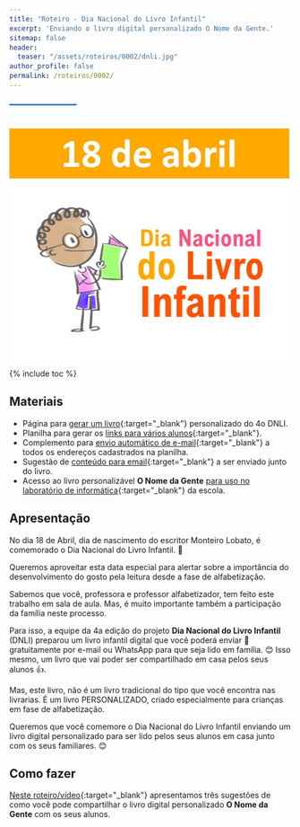 ```yaml
---
title: "Roteiro - Dia Nacional do Livro Infantil"
excerpt: 'Enviando o livro digital personalizado O Nome da Gente.'
sitemap: false
header: 
  teaser: "/assets/roteiros/0002/dnli.jpg" 
author_profile: false
permalink: /roteiros/0002/
---
```

![Linha separadora](/assets/images/line.jpg)

![Dia Nacional do Livro Infantil](/assets/roteiros/0002/dnli.jpg)

{% include toc %}

## Materiais
* Página para [gerar um livro](https://livros.aprender.digital/s/experimente.html){:target="_blank"} personalizado do 4o DNLI.
* Planilha para gerar os [links para vários alunos](https://drive.google.com/open?id=1hPnSv79oE48FNSDH7vb2BczAUWkCcjzc){:target="_blank"}.
* Complemento para [envio automático de e-mail](https://chrome.google.com/webstore/detail/zoho-craft-send-and-track/gcmpegnpnldbkaaijmcibgofgpgidlid){:target="_blank"} a todos os endereços cadastrados na planilha.
* Sugestão de [conteúdo para email](https://drive.google.com/open?id=1ppyKlOGsL8zrITY7PKKPpFRk1iHJaMKhFJhLScGwJ7I){:target="_blank"}  a ser enviado junto do livro.
* Acesso ao livro personalizável **O Nome da Gente** [para uso no laboratório de informática](https://livros.aprender.digital){:target="_blank"} da escola.


## Apresentação
No dia 18 de Abril, dia de nascimento do escritor Monteiro Lobato, é comemorado o Dia Nacional do Livro Infantil. 📖 

Queremos aproveitar esta data especial para alertar sobre a importância do desenvolvimento do gosto pela leitura desde a fase de alfabetização.

Sabemos que você, professora e professor alfabetizador, tem feito este trabalho em sala de aula. Mas, é muito importante também a participação da família neste processo. 

Para isso, a equipe da 4a edição do projeto **Dia Nacional do Livro Infantil** (DNLI) preparou um livro infantil digital que você poderá enviar 🎁 gratuitamente por e-mail ou WhatsApp para que seja lido em família. 😊 Isso mesmo, um livro que vai poder ser compartilhado em casa pelos seus alunos 👍.

Mas, este livro, não é um livro tradicional do tipo que você encontra nas livrarias. É um livro PERSONALIZADO, criado especialmente para crianças em fase de alfabetização. 

Queremos que você comemore o Dia Nacional do Livro Infantil enviando um livro digital personalizado para ser lido pelos seus alunos em casa junto com os seus familiares. 😊

## Como fazer
[Neste roteiro/vídeo](http://bit.ly/2ZfoPMi){:target="_blank"} apresentamos três sugestões de como você pode compartilhar o livro digital personalizado **O Nome da Gente** com os seus alunos.


